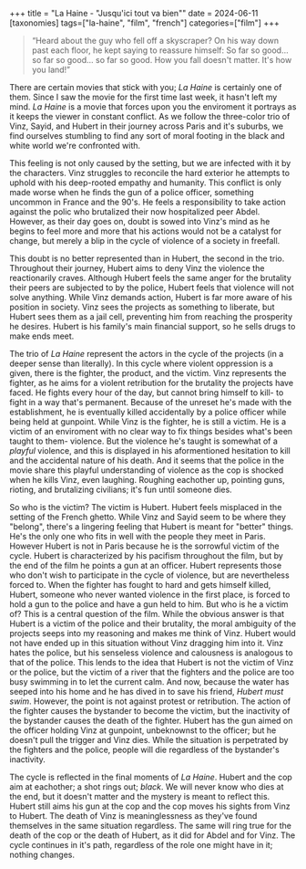 +++
title = "La Haine - \"Jusqu'ici tout va bien\""
date = 2024-06-11
[taxonomies]
tags=["la-haine", "film", "french"]
categories=["film"]
+++

> “Heard about the guy who fell off a skyscraper? On his way down past each floor, he kept saying to reassure himself: So far so good... so far so good... so far so good. How you fall doesn't matter. It's how you land!” 

There are certain movies that stick with you; _La Haine_ is certainly one of 
them. Since I saw the movie for the first time last week, it hasn't left my 
mind. _La Haine_ is a movie that forces upon you the enviroment it portrays as 
it keeps the viewer in constant conflict. As we follow the three-color trio of 
Vinz, Sayid, and Hubert in their journey across Paris and it's suburbs, we find
ourselves stumbling to find any sort of moral footing in the black and white 
world we're confronted with. 

This feeling is not only caused by the setting, 
but we are infected with it by the characters. Vinz struggles to reconcile the 
hard exterior he attempts to uphold with his deep-rooted empathy and humanity.
This conflict is only made worse when he finds the gun of a police officer, 
something uncommon in France and the 90's. He feels a responsibility to take action against the polic who brutalized their now hospitalized peer Abdel. However, as their day goes on, doubt is sowed into Vinz's mind as he begins to feel more and more that his actions would not be a catalyst for change, but merely a blip in the cycle of violence of a society in freefall. 

This doubt is no better represented than in Hubert, the second in the trio. Throughout their journey, Hubert aims to deny Vinz the violence the reactionarily craves. Although Hubert feels the same anger for the brutality their peers are subjected to by the police, Hubert feels that violence will not solve anything. While Vinz demands action, Hubert is far more aware of his position in society. Vinz sees the projects as something to liberate, but Hubert sees them as a jail cell, preventing him from reaching the prosperity he desires. Hubert is his family's main financial support, so he sells drugs to make ends meet.

The trio of _La Haine_ represent the actors in the cycle of the projects (in a deeper sense than literally). In this cycle where violent oppression is a given, there is the fighter, the product, and the victim. Vinz represents the fighter, as he aims for a violent retribution for the brutality the projects have faced. He fights every hour of the day, but cannot bring himself to kill- to fight in a way that's permanent. Because of the unreset he's made with the establishment, he is eventually killed accidentally by a police officer while being held at gunpoint. While Vinz is the fighter, he is still a victim. He is a victim of an enviroment with no clear way to fix things besides what's been taught to them- violence. But the violence he's taught is somewhat of a _playful_ violence, and this is displayed in his aformentioned hesitation to kill and the accidental nature of his death. And it seems that the police in the movie share this playful understanding of violence as the cop is shocked when he kills Vinz, even laughing. Roughing eachother up, pointing guns, rioting, and brutalizing civilians; it's fun until someone dies.

So who is the victim? The victim is Hubert. Hubert feels misplaced in the setting of the French ghetto. While Vinz and Sayid seem to be where they "belong", there's a lingering feeling that Hubert is meant for "better" things. He's the only one who fits in well with the people they meet in Paris. However Hubert is not in Paris because he is the sorrowful victim of the cycle. Hubert is characterized by his pacifism throughout the film, but by the end of the film he points a gun at an officer. Hubert represents those who don't wish to participate in the cycle of violence, but are nevertheless forced to. When the fighter has fought to hard and gets himself killed, Hubert, someone who never wanted violence in the first place, is forced to hold a gun to the police and have a gun held to him. But who is he a victim of? This is a central question of the film. While the obvious answer is that Hubert is a victim of the police and their brutality, the moral ambiguity of the projects seeps into my reasoning and makes me think of Vinz. Hubert would not have ended up in this situation without Vinz dragging him into it. Vinz hates the police, but his senseless violence and calousness is analogous to that of the police. This lends to the idea that Hubert is not the victim of Vinz or the police, but the victim of a river that the fighters and the police are too busy swimming in to let the current calm. And now, because the water has seeped into his home and he has dived in to save his friend, _Hubert must swim_. However, the point is not against protest or retribution. The action of the fighter causes the bystander to become the victim, but the inactivity of the bystander causes the death of the fighter. Hubert has the gun aimed on the officer holding Vinz at gunpoint, unbeknownst to the officer; but he doesn't pull the trigger and Vinz dies. While the situation is perpetrated by the fighters and the police, people will die regardless of the bystander's inactivity.

The cycle is reflected in the final moments of _La Haine_. Hubert and the cop aim at eachother; a shot rings out; _black_. We will never know who dies at the end, but it doesn't matter and the mystery is meant to reflect this. Hubert still aims his gun at the cop and the cop moves his sights from Vinz to Hubert. The death of Vinz is meaninglessness as they've found themselves in the same situation regardless. The same will ring true for the death of the cop or the death of Hubert, as it did for Abdel and for Vinz. The cycle continues in it's path, regardless of the role one might have in it; nothing changes. 
